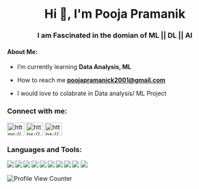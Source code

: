 <h1 align="center">Hi 👋, I'm Pooja Pramanik</h1>
<h3 align="center">I am Fascinated in the domian of ML || DL || AI</h3>
<h4 align="left">About Me:</h4>

-  I’m currently learning **Data Analysis, ML**

- How to reach me **poojapramanick2001@gmail.com**

- I would love to colabrate in Data analysis/ ML Project

<h3 align="left">Connect with me:</h3>
<p align="left">
<a href="https://www.linkedin.com/in/pooja-pramanik-9b65211b6/" target="blank"><img align="center" src="https://raw.githubusercontent.com/rahuldkjain/github-profile-readme-generator/master/src/images/icons/Social/linked-in-alt.svg" alt="https://www.linkedin.com/in/pooja-pramanik-9b65211b6/" height="30" width="40" /></a>
<a href="https://www.kaggle.com/poojapramanik" target="blank"><img align="center" src="https://raw.githubusercontent.com/rahuldkjain/github-profile-readme-generator/master/src/images/icons/Social/kaggle.svg" alt="https://www.kaggle.com/poojapramanik" height="30" width="40" /></a>
<a href="https://www.hackerrank.com/poojapramanik" target="blank"><img align="center" src="https://raw.githubusercontent.com/rahuldkjain/github-profile-readme-generator/master/src/images/icons/Social/hackerrank.svg" alt="https://www.hackerrank.com/poojapramanik" height="30" width="40" /></a>
</p>

<h3 align="left">Languages and Tools:</h3>
<img align="left" src="https://img.shields.io/badge/-PYTHON-3776AB?logo=PYTHON&logoColor=fff" /> <img align="left" src="https://img.shields.io/badge/-PANDAS-150458?logo=PANDAS&logoColor=fff" /> <img align="left" src="https://img.shields.io/badge/-NUMPY-013243?logo=NUMPY&logoColor=fff" /> <img align ="left" src = "https://img.shields.io/badge/-MATPLOTLIB-7F2B7B?logo=MATPLOTLIB&logoColor=fff%22" /> <img align = "left" src  ="https://img.shields.io/badge/-SEABORN-68BC71 logo=SEABORN&logoColor=fff%22" /> <img align="left" src="https://img.shields.io/badge/-SKLEARN-F7931E?logo=SCIKIT-LEARN&logoColor=fff%22" /> <img align="left"  src="https://img.shields.io/badge/-JUPYTER-F37626?logo=JUPYTER&logoColor=fff%22" /> <img src="https://img.shields.io/badge/-GOOGLE%20COLAB-F9AB00?logo=GOOGLE%20COLAB&logoColor=fff%22" />

<img align="left" src="https://github-readme-stats.vercel.app/api?username=pramanik4&&show_icons=true&title_color=F4C2C2&icon_color=F4C2C2&text_color=F4C2C2&bg_color=000000">

<img align="bottom" src="https://github-readme-stats.vercel.app/api/top-langs/?username=pramanik4&&show_icons=true&theme=radical">

![Profile View Counter](https://komarev.com/ghpvc/?username=Pramanik4)


